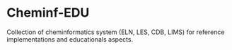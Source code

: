 # Cheminf-EDU
 
Collection of cheminformatics system (ELN, LES, CDB, LIMS) for reference implementations and educationals aspects.
